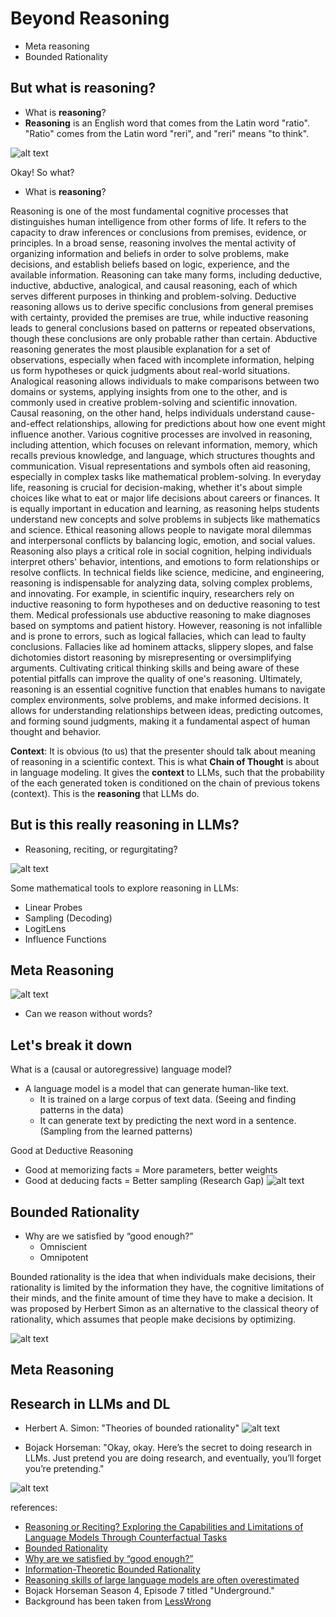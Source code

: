 # Beyond Reasoning
* Meta reasoning
* Bounded Rationality


## But what is reasoning?

- What is **reasoning**?
- **Reasoning** is an English word that comes from the Latin word "ratio". "Ratio" comes from the Latin word "reri", and "reri" means "to think". 

![alt text](image-5.png)

Okay! So what?

- What is **reasoning**?

Reasoning is one of the most fundamental cognitive processes that distinguishes human intelligence from other forms of life. It refers to the capacity to draw inferences or conclusions from premises, evidence, or principles. In a broad sense, reasoning involves the mental activity of organizing information and beliefs in order to solve problems, make decisions, and establish beliefs based on logic, experience, and the available information. Reasoning can take many forms, including deductive, inductive, abductive, analogical, and causal reasoning, each of which serves different purposes in thinking and problem-solving. Deductive reasoning allows us to derive specific conclusions from general premises with certainty, provided the premises are true, while inductive reasoning leads to general conclusions based on patterns or repeated observations, though these conclusions are only probable rather than certain. Abductive reasoning generates the most plausible explanation for a set of observations, especially when faced with incomplete information, helping us form hypotheses or quick judgments about real-world situations. Analogical reasoning allows individuals to make comparisons between two domains or systems, applying insights from one to the other, and is commonly used in creative problem-solving and scientific innovation. Causal reasoning, on the other hand, helps individuals understand cause-and-effect relationships, allowing for predictions about how one event might influence another. Various cognitive processes are involved in reasoning, including attention, which focuses on relevant information, memory, which recalls previous knowledge, and language, which structures thoughts and communication. Visual representations and symbols often aid reasoning, especially in complex tasks like mathematical problem-solving. In everyday life, reasoning is crucial for decision-making, whether it's about simple choices like what to eat or major life decisions about careers or finances. It is equally important in education and learning, as reasoning helps students understand new concepts and solve problems in subjects like mathematics and science. Ethical reasoning allows people to navigate moral dilemmas and interpersonal conflicts by balancing logic, emotion, and social values. Reasoning also plays a critical role in social cognition, helping individuals interpret others' behavior, intentions, and emotions to form relationships or resolve conflicts. In technical fields like science, medicine, and engineering, reasoning is indispensable for analyzing data, solving complex problems, and innovating. For example, in scientific inquiry, researchers rely on inductive reasoning to form hypotheses and on deductive reasoning to test them. Medical professionals use abductive reasoning to make diagnoses based on symptoms and patient history. However, reasoning is not infallible and is prone to errors, such as logical fallacies, which can lead to faulty conclusions. Fallacies like ad hominem attacks, slippery slopes, and false dichotomies distort reasoning by misrepresenting or oversimplifying arguments. Cultivating critical thinking skills and being aware of these potential pitfalls can improve the quality of one's reasoning. Ultimately, reasoning is an essential cognitive function that enables humans to navigate complex environments, solve problems, and make informed decisions. It allows for understanding relationships between ideas, predicting outcomes, and forming sound judgments, making it a fundamental aspect of human thought and behavior.


**Context**: It is obvious (to us) that the presenter should talk about meaning of reasoning in a scientific context.
This is what **Chain of Thought** is about in language modeling. It gives the **context** to LLMs, such that the probability of the each generated token is conditioned on the chain of previous tokens (context). This is the **reasoning** that LLMs do.



## But is this really reasoning in LLMs?
- Reasoning, reciting, or regurgitating?

![alt text](image-3.png)

Some mathematical tools to explore reasoning in LLMs:
* Linear Probes
* Sampling (Decoding)
* LogitLens
* Influence Functions

## Meta Reasoning

![alt text](image-4.png)

* Can we reason without words?

## Let's break it down
What is a (causal or autoregressive) language model?
- A language model is a model that can generate human-like text.
  - It is trained on a large corpus of text data. (Seeing and finding patterns in the data)
  - It can generate text by predicting the next word in a sentence. (Sampling from the learned patterns)


Good at Deductive Reasoning
- Good at memorizing facts = More parameters, better weights
- Good at deducing facts = Better sampling (Research Gap)
![alt text](image.jpg)



## Bounded Rationality

- Why are we satisfied by “good enough?”
  - Omniscient
  - Omnipotent

Bounded rationality is the idea that when individuals make decisions, their rationality is limited by the information they have, the cognitive limitations of their minds, and the finite amount of time they have to make a decision. It was proposed by Herbert Simon as an alternative to the classical theory of rationality, which assumes that people make decisions by optimizing.

![alt text](image.png)



## Meta Reasoning




## Research in LLMs and DL

* Herbert A. Simon: "Theories of bounded rationality"
![alt text](image-1.png)

* Bojack Horseman: "Okay, okay. Here’s the secret to doing research in LLMs. Just pretend you are doing research, and eventually, you’ll forget you’re pretending."

![alt text](image-2.png)

references:
- [Reasoning or Reciting? Exploring the Capabilities and Limitations of
Language Models Through Counterfactual Tasks](https://arxiv.org/pdf/2307.02477)
- [Bounded Rationality](https://en.wikipedia.org/wiki/Bounded_rationality)
- [Why are we satisfied by “good enough?”](https://thedecisionlab.com/biases/bounded-rationality)
- [Information-Theoretic Bounded Rationality](https://arxiv.org/pdf/1512.06789)
- [Reasoning skills of large language models are often overestimated](https://news.mit.edu/2024/reasoning-skills-large-language-models-often-overestimated-0711)
- Bojack Horseman Season 4, Episode 7 titled "Underground." 
- Background has been taken from [LessWrong](https://www.youtube.com/watch?v=8kX62n6yNXA)